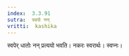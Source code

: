 ```yaml
---
index:  3.3.91
sutra:  स्वपो नन्
vritti:  kashika 
---
```


स्वपेर् धातोः नन् प्रत्ययो भवति। नकरः स्वरार्थः। स्वप्नः।

